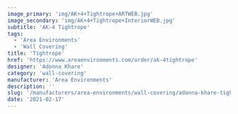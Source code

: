 ```yaml
---
image_primary: 'img/AK+4+Tightrope+ARTWEB.jpg'
image_secondary: 'img/AK+4+Tightrope+InteriorWEB.jpg'
subtitle: 'AK-4 Tightrope'
tags:
  - 'Area Environments'
  - 'Wall Covering'
title: 'Tightrope'
href: 'https://www.areaenvironments.com/order/ak-4tightrope'
designer: 'Adonna Khare'
category: 'wall-covering'
manufacturer: 'Area Environments'
description: ''
slug: '/manufacturers/area-environments/wall-covering/adonna-khare-tightrope'
date: '2021-02-17'
---
```

